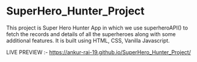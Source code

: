# SuperHero_Hunter_Project
This project is Super Hero Hunter App in which we use superheroAPI() to fetch the records and details of all the superheroes along with some additional features. It is built using HTML, CSS, Vanilla Javascript.

LIVE PREVIEW :- https://ankur-rai-19.github.io/SuperHero_Hunter_Project/
